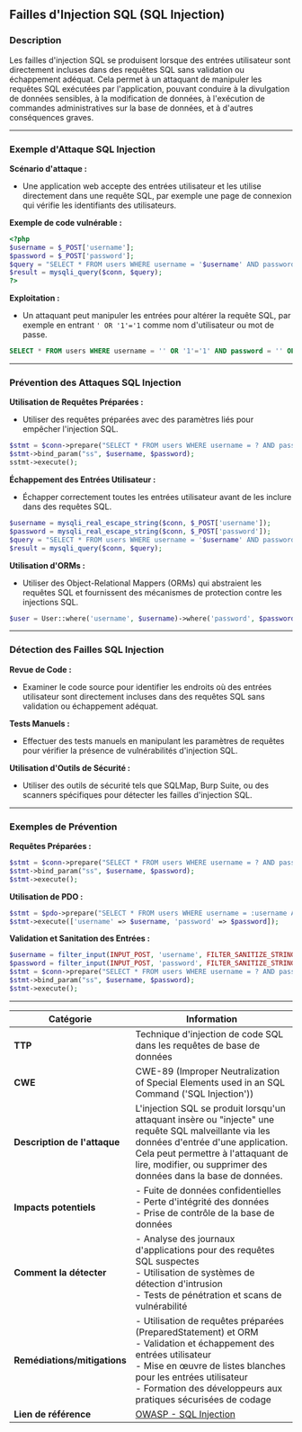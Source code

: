 ## Failles d'Injection SQL (SQL Injection)

### Description

Les failles d'injection SQL se produisent lorsque des entrées utilisateur sont directement incluses dans des requêtes SQL sans validation ou échappement adéquat. Cela permet à un attaquant de manipuler les requêtes SQL exécutées par l'application, pouvant conduire à la divulgation de données sensibles, à la modification de données, à l'exécution de commandes administratives sur la base de données, et à d'autres conséquences graves.

---
### Exemple d'Attaque SQL Injection

**Scénario d'attaque :**

- Une application web accepte des entrées utilisateur et les utilise directement dans une requête SQL, par exemple une page de connexion qui vérifie les identifiants des utilisateurs.

**Exemple de code vulnérable :**

```php
<?php
$username = $_POST['username'];
$password = $_POST['password'];
$query = "SELECT * FROM users WHERE username = '$username' AND password = '$password'";
$result = mysqli_query($conn, $query);
?>
```

**Exploitation :**

- Un attaquant peut manipuler les entrées pour altérer la requête SQL, par exemple en entrant `' OR '1'='1` comme nom d'utilisateur ou mot de passe.

```sql
SELECT * FROM users WHERE username = '' OR '1'='1' AND password = '' OR '1'='1'
```

---
### Prévention des Attaques SQL Injection

**Utilisation de Requêtes Préparées :**

- Utiliser des requêtes préparées avec des paramètres liés pour empêcher l'injection SQL.

```php
$stmt = $conn->prepare("SELECT * FROM users WHERE username = ? AND password = ?");
$stmt->bind_param("ss", $username, $password);
sstmt->execute();
```

**Échappement des Entrées Utilisateur :**

- Échapper correctement toutes les entrées utilisateur avant de les inclure dans des requêtes SQL.

```php
$username = mysqli_real_escape_string($conn, $_POST['username']);
$password = mysqli_real_escape_string($conn, $_POST['password']);
$query = "SELECT * FROM users WHERE username = '$username' AND password = '$password'";
$result = mysqli_query($conn, $query);
```

**Utilisation d'ORMs :**

   - Utiliser des Object-Relational Mappers (ORMs) qui abstraient les requêtes SQL et fournissent des mécanismes de protection contre les injections SQL.

```php
$user = User::where('username', $username)->where('password', $password)->first();
```

---
### Détection des Failles SQL Injection

**Revue de Code :**

- Examiner le code source pour identifier les endroits où des entrées utilisateur sont directement incluses dans des requêtes SQL sans validation ou échappement adéquat.

**Tests Manuels :**

- Effectuer des tests manuels en manipulant les paramètres de requêtes pour vérifier la présence de vulnérabilités d'injection SQL.

**Utilisation d'Outils de Sécurité :**

- Utiliser des outils de sécurité tels que SQLMap, Burp Suite, ou des scanners spécifiques pour détecter les failles d'injection SQL.

---
### Exemples de Prévention

**Requêtes Préparées :**

```php
$stmt = $conn->prepare("SELECT * FROM users WHERE username = ? AND password = ?");
$stmt->bind_param("ss", $username, $password);
$stmt->execute();
```

**Utilisation de PDO :**

```php
$stmt = $pdo->prepare("SELECT * FROM users WHERE username = :username AND password = :password");
$stmt->execute(['username' => $username, 'password' => $password]);
```

**Validation et Sanitation des Entrées :**

```php
$username = filter_input(INPUT_POST, 'username', FILTER_SANITIZE_STRING);
$password = filter_input(INPUT_POST, 'password', FILTER_SANITIZE_STRING);
$stmt = $conn->prepare("SELECT * FROM users WHERE username = ? AND password = ?");
$stmt->bind_param("ss", $username, $password);
$stmt->execute();
```

---

| Catégorie                    | Information                                                                                                                                                                                                                                                 |
| ---------------------------- | ----------------------------------------------------------------------------------------------------------------------------------------------------------------------------------------------------------------------------------------------------------- |
| **TTP**                      | Technique d'injection de code SQL dans les requêtes de base de données                                                                                                                                                                                      |
| **CWE**                      | CWE-89 (Improper Neutralization of Special Elements used in an SQL Command ('SQL Injection'))                                                                                                                                                               |
| **Description de l'attaque** | L'injection SQL se produit lorsqu'un attaquant insère ou "injecte" une requête SQL malveillante via les données d'entrée d'une application. Cela peut permettre à l'attaquant de lire, modifier, ou supprimer des données dans la base de données.          |
| **Impacts potentiels**       | - Fuite de données confidentielles<br>- Perte d'intégrité des données<br>- Prise de contrôle de la base de données                                                                                                                                          |
| **Comment la détecter**      | - Analyse des journaux d'applications pour des requêtes SQL suspectes<br>- Utilisation de systèmes de détection d'intrusion<br>- Tests de pénétration et scans de vulnérabilité                                                                             |
| **Remédiations/mitigations** | - Utilisation de requêtes préparées (PreparedStatement) et ORM<br>- Validation et échappement des entrées utilisateur<br>- Mise en œuvre de listes blanches pour les entrées utilisateur<br>- Formation des développeurs aux pratiques sécurisées de codage |
| **Lien de référence**        | [OWASP - SQL Injection](https://owasp.org/www-community/attacks/SQL_Injection)                                                                                                                                                                              |

